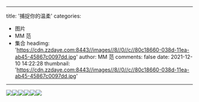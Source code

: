 
---
title: '捕捉你的温柔'
categories: 
 - 图片
 - MM 范
 - 集合
headimg: 'https://cdn.zzdaye.com:8443//images//8//0//c//80c18660-038d-11ea-ab45-45867c0097dd.jpg'
author: MM 范
comments: false
date: 2021-12-10 14:22:28
thumbnail: 'https://cdn.zzdaye.com:8443//images//8//0//c//80c18660-038d-11ea-ab45-45867c0097dd.jpg'
---

<div>   
<img src="https://cdn.zzdaye.com:8443//images//8//0//c//80c18660-038d-11ea-ab45-45867c0097dd.jpg" referrerpolicy="no-referrer"><img src="https://cdn.zzdaye.com:8443//images//6//d//d//6ddc53d0-06b3-11ea-96bf-a381f32678d5.jpg" referrerpolicy="no-referrer"><img src="https://cdn.zzdaye.com:8443//images//4//2//c//42c9a7a0-038f-11ea-b9e8-3959854278b9.jpg" referrerpolicy="no-referrer"><img src="https://cdn.zzdaye.com:8443//images//8//0//6//806339c0-038d-11ea-ab45-45867c0097dd.jpg" referrerpolicy="no-referrer"><img src="https://cdn.zzdaye.com:8443//images//f//5//7//f571b290-038e-11ea-88c0-5d72ae0edb3e.jpg" referrerpolicy="no-referrer"><img src="https://cdn.zzdaye.com:8443//images//6//2//0//620f87d0-1693-11ea-9a5b-f545a6d8e440.jpg" referrerpolicy="no-referrer">  
</div>
            
